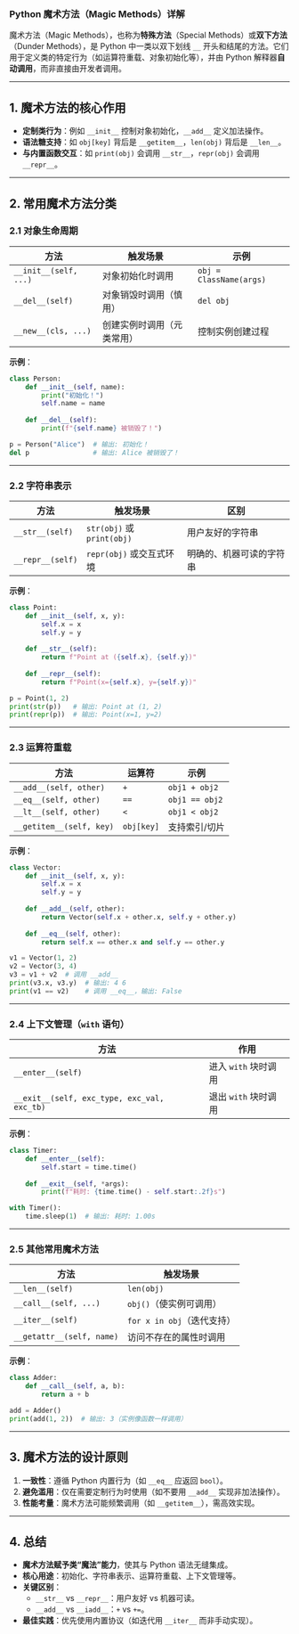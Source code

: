 ### **Python 魔术方法（Magic Methods）详解**

魔术方法（Magic Methods），也称为**特殊方法**（Special Methods）或**双下方法**（Dunder Methods），是 Python 中一类以双下划线 `__` 开头和结尾的方法。它们用于定义类的特定行为（如运算符重载、对象初始化等），并由 Python 解释器**自动调用**，而非直接由开发者调用。

---

## **1. 魔术方法的核心作用**
- **定制类行为**：例如 `__init__` 控制对象初始化，`__add__` 定义加法操作。
- **语法糖支持**：如 `obj[key]` 背后是 `__getitem__`，`len(obj)` 背后是 `__len__`。
- **与内置函数交互**：如 `print(obj)` 会调用 `__str__`，`repr(obj)` 会调用 `__repr__`。

---

## **2. 常用魔术方法分类**
### **2.1 对象生命周期**
| 方法                | 触发场景                  | 示例                     |
|---------------------|--------------------------|--------------------------|
| `__init__(self, ...)` | 对象初始化时调用          | `obj = ClassName(args)`  |
| `__del__(self)`      | 对象销毁时调用（慎用）    | `del obj`                |
| `__new__(cls, ...)`  | 创建实例时调用（元类常用）| 控制实例创建过程          |

**示例**：
```python
class Person:
    def __init__(self, name):
        print("初始化！")
        self.name = name
    
    def __del__(self):
        print(f"{self.name} 被销毁了！")

p = Person("Alice")  # 输出: 初始化！
del p                # 输出: Alice 被销毁了！
```

---

### **2.2 字符串表示**
| 方法                | 触发场景                  | 区别                     |
|---------------------|--------------------------|--------------------------|
| `__str__(self)`     | `str(obj)` 或 `print(obj)` | 用户友好的字符串          |
| `__repr__(self)`    | `repr(obj)` 或交互式环境   | 明确的、机器可读的字符串  |

**示例**：
```python
class Point:
    def __init__(self, x, y):
        self.x = x
        self.y = y
    
    def __str__(self):
        return f"Point at ({self.x}, {self.y})"
    
    def __repr__(self):
        return f"Point(x={self.x}, y={self.y})"

p = Point(1, 2)
print(str(p))   # 输出: Point at (1, 2)
print(repr(p))  # 输出: Point(x=1, y=2)
```

---

### **2.3 运算符重载**
| 方法                | 运算符      | 示例               |
|---------------------|------------|--------------------|
| `__add__(self, other)` | `+`        | `obj1 + obj2`      |
| `__eq__(self, other)`  | `==`       | `obj1 == obj2`     |
| `__lt__(self, other)`  | `<`        | `obj1 < obj2`      |
| `__getitem__(self, key)` | `obj[key]` | 支持索引/切片      |

**示例**：
```python
class Vector:
    def __init__(self, x, y):
        self.x = x
        self.y = y
    
    def __add__(self, other):
        return Vector(self.x + other.x, self.y + other.y)
    
    def __eq__(self, other):
        return self.x == other.x and self.y == other.y

v1 = Vector(1, 2)
v2 = Vector(3, 4)
v3 = v1 + v2  # 调用 __add__
print(v3.x, v3.y)  # 输出: 4 6
print(v1 == v2)    # 调用 __eq__，输出: False
```

---

### **2.4 上下文管理（`with` 语句）**
| 方法                | 作用                      |
|---------------------|--------------------------|
| `__enter__(self)`   | 进入 `with` 块时调用      |
| `__exit__(self, exc_type, exc_val, exc_tb)` | 退出 `with` 块时调用 |

**示例**：
```python
class Timer:
    def __enter__(self):
        self.start = time.time()
    
    def __exit__(self, *args):
        print(f"耗时: {time.time() - self.start:.2f}s")

with Timer():
    time.sleep(1)  # 输出: 耗时: 1.00s
```

---

### **2.5 其他常用魔术方法**
| 方法                | 触发场景                  |
|---------------------|--------------------------|
| `__len__(self)`     | `len(obj)`               |
| `__call__(self, ...)` | `obj()`（使实例可调用）  |
| `__iter__(self)`    | `for x in obj`（迭代支持）|
| `__getattr__(self, name)` | 访问不存在的属性时调用 |

**示例**：
```python
class Adder:
    def __call__(self, a, b):
        return a + b

add = Adder()
print(add(1, 2))  # 输出: 3（实例像函数一样调用）
```

---

## **3. 魔术方法的设计原则**
1. **一致性**：遵循 Python 内置行为（如 `__eq__` 应返回 `bool`）。
2. **避免滥用**：仅在需要定制行为时使用（如不要用 `__add__` 实现非加法操作）。
3. **性能考量**：魔术方法可能频繁调用（如 `__getitem__`），需高效实现。

---

## **4. 总结**
- **魔术方法赋予类“魔法”能力**，使其与 Python 语法无缝集成。
- **核心用途**：初始化、字符串表示、运算符重载、上下文管理等。
- **关键区别**：
  - `__str__` vs `__repr__`：用户友好 vs 机器可读。
  - `__add__` vs `__iadd__`：`+`  vs `+=`。
- **最佳实践**：优先使用内置协议（如迭代用 `__iter__` 而非手动实现）。